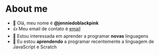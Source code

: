 # About me
- 👋 Olá, meu nome é **@jenniedoblackpink**
- 👍 Meu email de contato é [email](giovana.proencade.oliveira@pr.gov.br)
- 👀 Estou interessada em aprender a programar **novas** linguagens 
- 🌱 Eu estou **aprendendo** a programar recentemente a linguagem de JavaScript e Scratch
<!---
jenniedoblackpink/jenniedoblackpink is a ✨ special ✨ repository because its `README.md` (this file) appears on your GitHub profile.
You can click the Preview link to take a look at your changes.
--->
